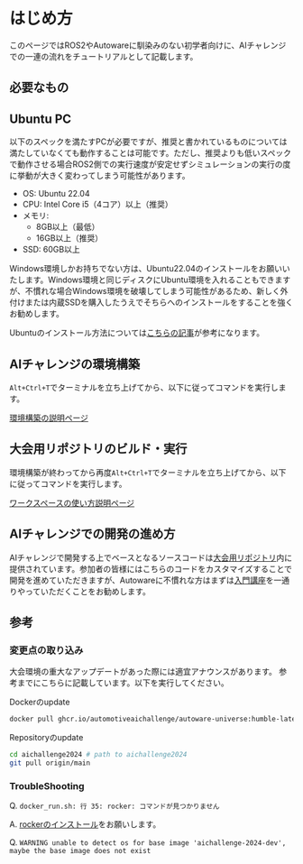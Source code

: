 # はじめ方

このページではROS2やAutowareに馴染みのない初学者向けに、AIチャレンジでの一連の流れをチュートリアルとして記載します。

## 必要なもの

## Ubuntu PC

以下のスペックを満たすPCが必要ですが、推奨と書かれているものについては満たしていなくても動作することは可能です。ただし、推奨よりも低いスペックで動作させる場合ROS2側での実行速度が安定せずシミュレーションの実行の度に挙動が大きく変わってしまう可能性があります。

- OS: Ubuntu 22.04
- CPU: Intel Core i5（4コア）以上（推奨）
- メモリ:
  - 8GB以上（最低）
  - 16GB以上（推奨）
- SSD: 60GB以上

Windows環境しかお持ちでない方は、Ubuntu22.04のインストールをお願いいたします。Windows環境と同じディスクにUbuntu環境を入れることもできますが、不慣れな場合Windows環境を破壊してしまう可能性があるため、新しく外付けまたは内蔵SSDを購入したうえでそちらへのインストールをすることを強くお勧めします。

Ubuntuのインストール方法については[こちらの記事](https://qiita.com/kiwsdiv/items/1fa6cf451225492b33d8)が参考になります。

## AIチャレンジの環境構築

`Alt+Ctrl+T`でターミナルを立ち上げてから、以下に従ってコマンドを実行します。

[環境構築の説明ページ](./development/installation.md)

## 大会用リポジトリのビルド・実行

環境構築が終わってから再度`Alt+Ctrl+T`でターミナルを立ち上げてから、以下に従ってコマンドを実行します。

[ワークスペースの使い方説明ページ](development/workspace.md)

## AIチャレンジでの開発の進め方

AIチャレンジで開発する上でベースとなるソースコードは[大会用リポジトリ](https://github.com/AutomotiveAIChallenge/aichallenge-2024/tree/main/aichallenge/workspace/src/aichallenge_submit)内に提供されています。参加者の皆様にはこちらのコードをカスタマイズすることで開発を進めていただきますが、Autowareに不慣れな方はまずは[入門講座](./course/index.md)を一通りやっていただくことをお勧めします。

## 参考

### 変更点の取り込み

大会環境の重大なアップデートがあった際には適宜アナウンスがあります。
参考までにこちらに記載しています。以下を実行してください。

Dockerのupdate

```bash
docker pull ghcr.io/automotiveaichallenge/autoware-universe:humble-latest

```

Repositoryのupdate

```sh
cd aichallenge2024 # path to aichallenge2024
git pull origin/main
```

### TroubleShooting

Q. `docker_run.sh: 行 35: rocker: コマンドが見つかりません`

A. [rockerのインストール](./development/installation.md)をお願いします。

Q. `WARNING unable to detect os for base image 'aichallenge-2024-dev', maybe the base image does not exist`
